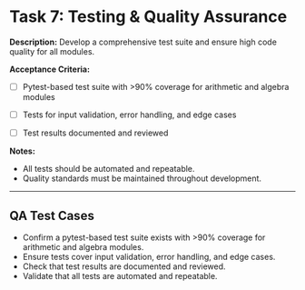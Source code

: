 # Task 7: Testing & Quality Assurance

**Description:**
Develop a comprehensive test suite and ensure high code quality for all modules.

**Acceptance Criteria:**
- [ ] Pytest-based test suite with >90% coverage for arithmetic and algebra modules
- [ ] Tests for input validation, error handling, and edge cases
- [ ] Test results documented and reviewed


**Notes:**
- All tests should be automated and repeatable.
- Quality standards must be maintained throughout development.

---

## QA Test Cases

- Confirm a pytest-based test suite exists with >90% coverage for arithmetic and algebra modules.
- Ensure tests cover input validation, error handling, and edge cases.
- Check that test results are documented and reviewed.
- Validate that all tests are automated and repeatable.
